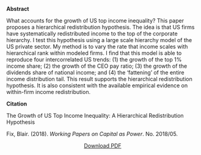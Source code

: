 <b>Abstract</b>

What accounts for the growth of US top income inequality? This paper proposes a hierarchical redistribution hypothesis. The idea is that US firms have systematically redistributed income to the top of the corporate hierarchy. I test this hypothesis using a large scale hierarchy model of the US private sector. My method is to vary the rate that income scales with hierarchical rank within modeled firms. I find that this model is able to reproduce four intercorrelated US trends: (1) the growth of the top 1% income share; (2) the growth of the CEO pay ratio; (3) the growth of the dividends share of national income; and (4) the ‘fattening’ of the entire income distribution tail. This result supports the hierarchical redistribution hypothesis. It is also consistent with the available empirical evidence on within-firm income redistribution.

<b>Citation</b>

The Growth of US Top Income Inequality: A Hierarchical Redistribution Hypothesis

Fix, Blair. (2018). <i>Working Papers on Capital as Power</i>. No. 2018/05. 


<div style="text-align:center">
<a href="https://bnarchives.yorku.ca/547/2/20180700_fix_the_growth_of_top_us_income_inequality_wpcasp.pdf">Download PDF</a>
</div>


